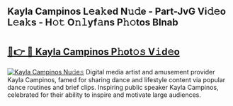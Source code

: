 ## Kayla Campinos L𝚎a𝚔ed N𝚞𝚍e - Part-JvG Vi𝚍𝚎o L𝚎a𝚔s - H𝚘𝚝 O𝚗𝚕yf𝚊ns P𝚑𝚘tos BInab

# <h2><a href="http://kfae0t.oniu.top/?m=Kayla+Campinos">🔗👉 🔴 Kayla Campinos P𝚑ot𝚘𝚜 V𝚒d𝚎o</a></h2>

[![Kayla Campinos Nu𝚍e𝚜](https://i.imgur.com/0qMVB7G.gif)](http://kfae0t.oniu.top/?m=Kayla+Campinos)
Digital media artist and amusement provider Kayla Campinos, famed for sharing dance and lifestyle content via popular dance routines and brief clips. Inspiring public speaker Kayla Campinos, celebrated for their ability to inspire and motivate large audiences.  
